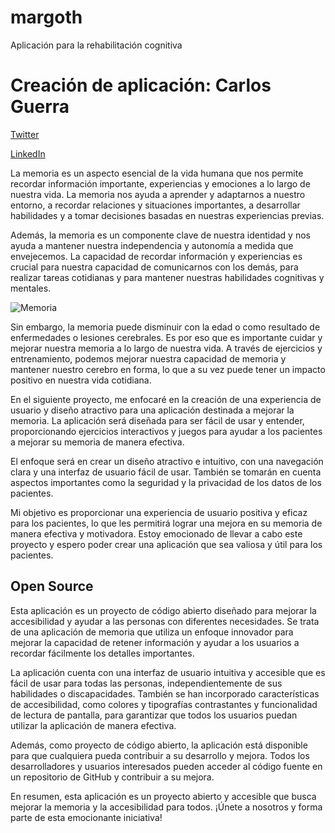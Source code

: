 # margoth
Aplicación para la rehabilitación cognitiva
# Creación de aplicación: Carlos Guerra

[Twitter](https://twitter.com/carlos_war)

[LinkedIn](https://www.linkedin.com/in/consultordigitalcarlosguerra/)

La memoria es un aspecto esencial de la vida humana que nos permite recordar información importante, experiencias y emociones a lo largo de nuestra vida. La memoria nos ayuda a aprender y adaptarnos a nuestro entorno, a recordar relaciones y situaciones importantes, a desarrollar habilidades y a tomar decisiones basadas en nuestras experiencias previas.

Además, la memoria es un componente clave de nuestra identidad y nos ayuda a mantener nuestra independencia y autonomía a medida que envejecemos. La capacidad de recordar información y experiencias es crucial para nuestra capacidad de comunicarnos con los demás, para realizar tareas cotidianas y para mantener nuestras habilidades cognitivas y mentales.

![Memoria](https://images.unsplash.com/photo-1500051638674-ff996a0ec29e?ixlib=rb-4.0.3&q=80&fm=jpg&crop=entropy&cs=tinysrgb)

Sin embargo, la memoria puede disminuir con la edad o como resultado de enfermedades o lesiones cerebrales. Es por eso que es importante cuidar y mejorar nuestra memoria a lo largo de nuestra vida. A través de ejercicios y entrenamiento, podemos mejorar nuestra capacidad de memoria y mantener nuestro cerebro en forma, lo que a su vez puede tener un impacto positivo en nuestra vida cotidiana.

En el siguiente proyecto, me enfocaré en la creación de una experiencia de usuario y diseño atractivo para una aplicación destinada a mejorar la memoria. La aplicación será diseñada para ser fácil de usar y entender, proporcionando ejercicios interactivos y juegos para ayudar a los pacientes a mejorar su memoria de manera efectiva.

El enfoque será en crear un diseño atractivo e intuitivo, con una navegación clara y una interfaz de usuario fácil de usar. También se tomarán en cuenta aspectos importantes como la seguridad y la privacidad de los datos de los pacientes.

Mi objetivo es proporcionar una experiencia de usuario positiva y eficaz para los pacientes, lo que les permitirá lograr una mejora en su memoria de manera efectiva y motivadora. Estoy emocionado de llevar a cabo este proyecto y espero poder crear una aplicación que sea valiosa y útil para los pacientes.

## Open Source

Esta aplicación es un proyecto de código abierto diseñado para mejorar la accesibilidad y ayudar a las personas con diferentes necesidades. Se trata de una aplicación de memoria que utiliza un enfoque innovador para mejorar la capacidad de retener información y ayudar a los usuarios a recordar fácilmente los detalles importantes.

La aplicación cuenta con una interfaz de usuario intuitiva y accesible que es fácil de usar para todas las personas, independientemente de sus habilidades o discapacidades. También se han incorporado características de accesibilidad, como colores y tipografías contrastantes y funcionalidad de lectura de pantalla, para garantizar que todos los usuarios puedan utilizar la aplicación de manera efectiva.

Además, como proyecto de código abierto, la aplicación está disponible para que cualquiera pueda contribuir a su desarrollo y mejora. Todos los desarrolladores y usuarios interesados pueden acceder al código fuente en un repositorio de GitHub y contribuir a su mejora.

En resumen, esta aplicación es un proyecto abierto y accesible que busca mejorar la memoria y la accesibilidad para todos. ¡Únete a nosotros y forma parte de esta emocionante iniciativa!
